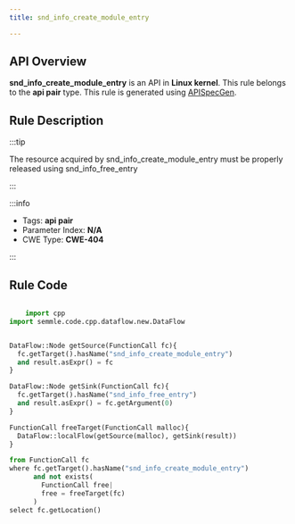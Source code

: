 ```yaml
---
title: snd_info_create_module_entry

---
```



## API Overview
**snd_info_create_module_entry** is an API in **Linux kernel**. This rule belongs to the **api pair** type. This rule is generated using [APISpecGen](../../tools/APISpecGen).
## Rule Description

:::tip

The resource acquired by snd_info_create_module_entry must be properly released using snd_info_free_entry

:::

:::info

- Tags: **api pair**
- Parameter Index: **N/A**
- CWE Type: **CWE-404**

:::

## Rule Code
```python

    import cpp
import semmle.code.cpp.dataflow.new.DataFlow


DataFlow::Node getSource(FunctionCall fc){
  fc.getTarget().hasName("snd_info_create_module_entry")
  and result.asExpr() = fc
}

DataFlow::Node getSink(FunctionCall fc){
  fc.getTarget().hasName("snd_info_free_entry")
  and result.asExpr() = fc.getArgument(0)
}

FunctionCall freeTarget(FunctionCall malloc){
  DataFlow::localFlow(getSource(malloc), getSink(result))
}

from FunctionCall fc
where fc.getTarget().hasName("snd_info_create_module_entry")
      and not exists(
        FunctionCall free| 
        free = freeTarget(fc)
      )
select fc.getLocation()

    
```